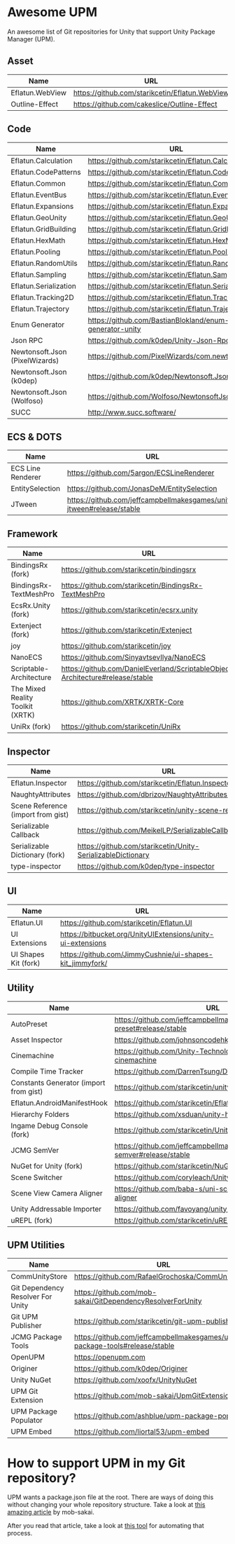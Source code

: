 # Awesome UPM
An awesome list of Git repositories for Unity that support Unity Package Manager (UPM).


## Asset

| Name                                   	| URL                                                           	|
|----------------------------------------	|---------------------------------------------------------------	|
| Eflatun.WebView			 				| https://github.com/starikcetin/Eflatun.WebView					|
| Outline-Effect                          	| https://github.com/cakeslice/Outline-Effect                     	|


## Code

| Name                                   	| URL                                                           	|
|----------------------------------------	|---------------------------------------------------------------	|
| Eflatun.Calculation		 				| https://github.com/starikcetin/Eflatun.Calculation				|
| Eflatun.CodePatterns	 					| https://github.com/starikcetin/Eflatun.CodePatterns				|
| Eflatun.Common			 				| https://github.com/starikcetin/Eflatun.Common						|
| Eflatun.EventBus                        	| https://github.com/starikcetin/Eflatun.EventBus                 	|
| Eflatun.Expansions		 				| https://github.com/starikcetin/Eflatun.Expansions					|
| Eflatun.GeoUnity		 					| https://github.com/starikcetin/Eflatun.GeoUnity					|
| Eflatun.GridBuilding	 					| https://github.com/starikcetin/Eflatun.GridBuilding				|
| Eflatun.HexMath			 				| https://github.com/starikcetin/Eflatun.HexMath					|
| Eflatun.Pooling			 				| https://github.com/starikcetin/Eflatun.Pooling					|
| Eflatun.RandomUtils		 				| https://github.com/starikcetin/Eflatun.RandomUtils				|
| Eflatun.Sampling		 					| https://github.com/starikcetin/Eflatun.Sampling					|
| Eflatun.Serialization	 					| https://github.com/starikcetin/Eflatun.Serialization				|
| Eflatun.Tracking2D		 				| https://github.com/starikcetin/Eflatun.Tracking2D					|
| Eflatun.Trajectory		 				| https://github.com/starikcetin/Eflatun.Trajectory					|
| Enum Generator                         	| https://github.com/BastianBlokland/enum-generator-unity       	|
| Json RPC                               	| https://github.com/k0dep/Unity-Json-Rpc                       	|
| Newtonsoft.Json (PixelWizards)			| https://github.com/PixelWizards/com.newtonsoft.json           	|
| Newtonsoft.Json (k0dep)                  	| https://github.com/k0dep/Newtonsoft.Json                      	|
| Newtonsoft.Json (Wolfoso)                	| https://github.com/Wolfoso/NewtonsoftJson                     	|
| SUCC                                   	| http://www.succ.software/                                     	|


## ECS & DOTS

| Name                                   	| URL                                                           	|
|----------------------------------------	|---------------------------------------------------------------	|
| ECS Line Renderer                      	| https://github.com/5argon/ECSLineRenderer                     	|
| EntitySelection                        	| https://github.com/JonasDeM/EntitySelection                   	|
| JTween                                  	| https://github.com/jeffcampbellmakesgames/unity-jtween#release/stable |


## Framework

| Name                                   	| URL                                                           	|
|----------------------------------------	|---------------------------------------------------------------	|
| BindingsRx (fork)                       | https://github.com/starikcetin/bindingsrx                       |
| BindingsRx-TextMeshPro                  | https://github.com/starikcetin/BindingsRx-TextMeshPro          	|
| EcsRx.Unity (fork)                      | https://github.com/starikcetin/ecsrx.unity                     	|
| Extenject (fork)                       	| https://github.com/starikcetin/Extenject                      	|
| joy                                    	| https://github.com/starikcetin/joy                             	|
| NanoECS                                	| https://github.com/SinyavtsevIlya/NanoECS                     	|
| Scriptable-Architecture                 | https://github.com/DanielEverland/ScriptableObject-Architecture#release/stable |
| The Mixed Reality Toolkit (XRTK)        | https://github.com/XRTK/XRTK-Core                               |
| UniRx (fork)                           	| https://github.com/starikcetin/UniRx                          	|


## Inspector

| Name                                   	| URL                                                           	|
|----------------------------------------	|---------------------------------------------------------------	|
| Eflatun.Inspector		 					          | https://github.com/starikcetin/Eflatun.Inspector				      	|
| NaughtyAttributes                     	| https://github.com/dbrizov/NaughtyAttributes/tree/upm          	|
| Scene Reference (import from gist)     	| https://github.com/starikcetin/unity-scene-reference          	|
| Serializable Callback                   | https://github.com/MeikelLP/SerializableCallback                |
| Serializable Dictionary (fork)         	| https://github.com/starikcetin/Unity-SerializableDictionary   	|
| type-inspector                          | https://github.com/k0dep/type-inspector                         |


## UI

| Name                                   	| URL                                                           	|
|----------------------------------------	|---------------------------------------------------------------	|
| Eflatun.UI				 				| https://github.com/starikcetin/Eflatun.UI							|
| UI Extensions                          	| https://bitbucket.org/UnityUIExtensions/unity-ui-extensions   	|
| UI Shapes Kit (fork)                   	| https://github.com/JimmyCushnie/ui-shapes-kit_jimmyfork/      	|


## Utility

| Name                                   	| URL                                                           	|
|----------------------------------------	|---------------------------------------------------------------	|
| AutoPreset                              	| https://github.com/jeffcampbellmakesgames/unity-auto-preset#release/stable |
| Asset Inspector                         	| https://github.com/johnsoncodehk/unity-asset-inspector          	|
| Cinemachine                            	| https://github.com/Unity-Technologies/upm-package-cinemachine 	|
| Compile Time Tracker                   	| https://github.com/DarrenTsung/DTCompileTimeTracker           	|
| Constants Generator (import from gist) 	| https://github.com/starikcetin/unity-constants-generator      	|
| Eflatun.AndroidManifestHook             	| https://github.com/starikcetin/Eflatun.AndroidManifestHook      	|
| Hierarchy Folders                       	| https://github.com/xsduan/unity-hierarchy-folders               	|
| Ingame Debug Console (fork)            	| https://github.com/starikcetin/UnityIngameDebugConsole        	|
| JCMG SemVer                             	| https://github.com/jeffcampbellmakesgames/unity-semver#release/stable |
| NuGet for Unity (fork)                 	| https://github.com/starikcetin/NuGetForUnity                  	|
| Scene Switcher                          	| https://github.com/coryleach/UnitySceneSwitcher                 	|
| Scene View Camera Aligner              	| https://github.com/baba-s/uni-scene-view-camera-aligner       	|
| Unity Addressable Importer             	| https://github.com/favoyang/unity-addressable-importer        	|
| uREPL (fork)                           	| https://github.com/starikcetin/uREPL                          	|


## UPM Utilities

| Name                                     	| URL                                                        	|
|-----------------------------------------	|------------------------------------------------------------	|
| CommUnityStore                         	| https://github.com/RafaelGrochoska/CommUnityStore            	|
| Git Dependency Resolver For Unity        	| https://github.com/mob-sakai/GitDependencyResolverForUnity 	|
| Git UPM Publisher							| https://github.com/starikcetin/git-upm-publisher           	|
| JCMG Package Tools                        | https://github.com/jeffcampbellmakesgames/unity-package-tools#release/stable |
| OpenUPM									| https://openupm.com                                 	        |
| Originer              					| https://github.com/k0dep/Originer                          	|
| Unity NuGet                        		| https://github.com/xoofx/UnityNuGet                        	|
| UPM Git Extension       					| https://github.com/mob-sakai/UpmGitExtension               	|
| UPM Package Populator                    	| https://github.com/ashblue/upm-package-populator           	|
| UPM Embed    								| https://github.com/liortal53/upm-embed                      	|


# How to support UPM in my Git repository?

UPM wants a package.json file at the root. There are ways of doing this without changing your whole repository structure. Take a look at [this amazing article](https://www.patreon.com/posts/25070968) by mob-sakai.

After you read that article, take a look at [this tool](https://github.com/starikcetin/git-upm-publisher) for automating that process.

